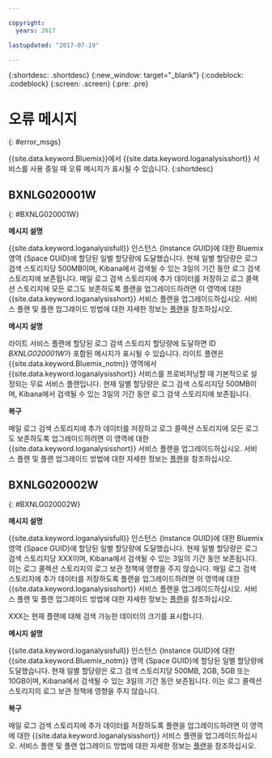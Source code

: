 ```yaml
---

copyright:
  years: 2017

lastupdated: "2017-07-19"

---
```



{:shortdesc: .shortdesc}
{:new_window: target="_blank"}
{:codeblock: .codeblock}
{:screen: .screen}
{:pre: .pre}


# 오류 메시지
{: #error_msgs}

{{site.data.keyword.Bluemix}}에서 {{site.data.keyword.loganalysisshort}} 서비스를 사용 중일 때 오류 메시지가 표시될 수 있습니다.
{:shortdesc}

## BXNLG020001W
{: #BXNLG020001W}

**메시지 설명**

{{site.data.keyword.loganalysisfull}} 인스턴스 {Instance GUID}에 대한 Bluemix 영역 {Space GUID}에 할당된 일별 할당량에 도달했습니다. 현재 일별 할당량은 로그 검색 스토리지당 500MB이며, Kibana에서 검색될 수 있는 3일의 기간 동안 로그 검색 스토리지에 보존됩니다. 매일 로그 검색 스토리지에 추가 데이터를 저장하고 로그 콜렉션 스토리지에 모든 로그도 보존하도록 플랜을 업그레이드하려면 이 영역에 대한 {{site.data.keyword.loganalysisshort}} 서비스 플랜을 업그레이드하십시오. 서비스 플랜 및 플랜 업그레이드 방법에 대한 자세한 정보는 [플랜](/docs/services/CloudLogAnalysis/log_analysis_ov.html#plans)을 참조하십시오.


**메시지 설명** 

라이트 서비스 플랜에 할당된 로그 검색 스토리지 할당량에 도달하면 ID *BXNLG020001W*가 포함된 메시지가 표시될 수 있습니다. 라이트 플랜은 {{site.data.keyword.Bluemix_notm}} 영역에서 {{site.data.keyword.loganalysisshort}} 서비스를 프로비저닝할 때 기본적으로 설정되는 무료 서비스 플랜입니다. 현재 일별 할당량은 로그 검색 스토리지당 500MB이며, Kibana에서 검색될 수 있는 3일의 기간 동안 로그 검색 스토리지에 보존됩니다. 

**복구**

매일 로그 검색 스토리지에 추가 데이터를 저장하고 로그 콜렉션 스토리지에 모든 로그도 보존하도록 업그레이드하려면 이 영역에 대한 {{site.data.keyword.loganalysisshort}} 서비스 플랜을 업그레이드하십시오. 서비스 플랜 및 플랜 업그레이드 방법에 대한 자세한 정보는 [플랜](/docs/services/CloudLogAnalysis/log_analysis_ov.html#plans)을 참조하십시오.


## BXNLG020002W 
{: #BXNLG020002W}


**메시지 설명**

{{site.data.keyword.loganalysisfull}} 인스턴스 {Instance GUID}에 대한 Bluemix 영역 {Space GUID}에 할당된 일별 할당량에 도달했습니다. 현재 일별 할당량은 로그 검색 스토리지당 XXX이며, Kibana에서 검색될 수 있는 3일의 기간 동안 보존됩니다. 이는 로그 콜렉션 스토리지의 로그 보관 정책에 영향을 주지 않습니다. 매일 로그 검색 스토리지에 추가 데이터를 저장하도록 플랜을 업그레이드하려면 이 영역에 대한 {{site.data.keyword.loganalysisshort}} 서비스 플랜을 업그레이드하십시오. 서비스 플랜 및 플랜 업그레이드 방법에 대한 자세한 정보는 [플랜](/docs/services/CloudLogAnalysis/log_analysis_ov.html#plans)을 참조하십시오.

XXX는 현재 플랜에 대해 검색 가능한 데이터의 크기를 표시합니다. 

**메시지 설명** 

{{site.data.keyword.loganalysisfull}} 인스턴스 {Instance GUID}에 대한 {{site.data.keyword.Bluemix_notm}} 영역 {Space GUID}에 할당된 일별 할당량에 도달했습니다. 현재 일별 할당량은 로그 검색 스토리지당 500MB, 2GB, 5GB 또는 10GB이며, Kibana에서 검색될 수 있는 3일의 기간 동안 보존됩니다. 이는 로그 콜렉션 스토리지의 로그 보관 정책에 영향을 주지 않습니다. 

**복구**

매일 로그 검색 스토리지에 추가 데이터를 저장하도록 플랜을 업그레이드하려면 이 영역에 대한 {{site.data.keyword.loganalysisshort}} 서비스 플랜을 업그레이드하십시오. 서비스 플랜 및 플랜 업그레이드 방법에 대한 자세한 정보는 [플랜](/docs/services/CloudLogAnalysis/log_analysis_ov.html#plans)을 참조하십시오.





